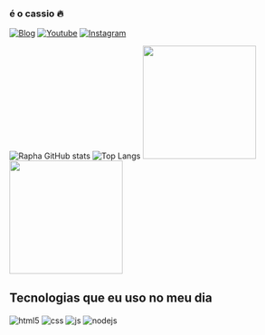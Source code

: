 ### é o cassio 🔥

[![Blog](https://img.shields.io/website?label=ProjetoGambot.com&style=for-the-badge&url=https://ProjetoGambot.com/)](https://3liels.github.io/Projeto-Gambot/)
[![Youtube](https://img.shields.io/badge/YouTube-FF0000?style=for-the-badge&logo=youtube&logoColor=white)](https://www.youtube.com/channel/UCGXI9PGl5U2d1xxMI96zalg)
[![Instagram](https://img.shields.io/badge/Instagram-E4405F?style=for-the-badge&logo=instagram&logoColor=white)](https://www.instagram.com/_zrapha_/)

![Rapha GitHub stats](https://github-readme-stats.vercel.app/api?username=yRapha30&show_icons=true&theme=highcontrast&count_private=true)
![Top Langs](https://github-readme-stats.vercel.app/api/top-langs/?username=yRapha30&theme=highcontrast)
<img height="200" src="https://i.pinimg.com/originals/4f/d0/c0/4fd0c049c173c9beb5a0101a84deb6f9.gif"  />
<img height= "200" src= "[[https://i.pinimg.com/originals/80/db/3b/80db3b88f81b7f6b65903d207061e255.gif](https://i.pinimg.com/originals/99/56/9c/99569cfdb06e4027403c308cd4b5f103.gif)](https://i.pinimg.com/originals/99/56/9c/99569cfdb06e4027403c308cd4b5f103.gif)" />


## Tecnologias que eu uso no meu dia

<div style="display: inline_block">
  <img align="center" alt="html5" src="https://img.shields.io/badge/HTML5-E34F26?style=for-the-badge&logo=html5&logoColor=white" />
  <img align="center" alt="css" src="https://img.shields.io/badge/CSS3-1572B6?style=for-the-badge&logo=css3&logoColor=white" />
  <img align="center" alt="js" src="https://img.shields.io/badge/JavaScript-F7DF1E?style=for-the-badge&logo=javascript&logoColor=black" />
  <img align="center" alt="nodejs" src="https://img.shields.io/badge/Node.js-43853D?style=for-the-badge&logo=node.js&logoColor=white" />
</div><br/>
